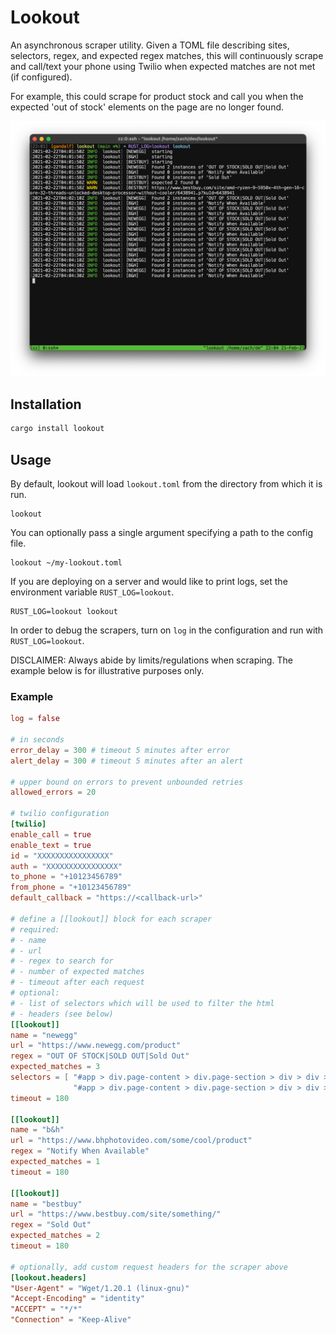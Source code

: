 Lookout
=======

An asynchronous scraper utility. Given a TOML file describing sites, selectors, regex, and expected
regex matches, this will continuously scrape and call/text your phone using Twilio when expected
matches are not met (if configured).

For example, this could scrape for product stock and call you when the expected 'out of stock'
elements on the page are no longer found.

![lookout screenshot](demo.png)

Installation
------------

```bash
cargo install lookout
```

Usage
-----
By default, lookout will load `lookout.toml` from the directory from which it is run.
```
lookout
```

You can optionally pass a single argument specifying a path to the config file.
```
lookout ~/my-lookout.toml
```

If you are deploying on a server and would like to print logs, set the environment variable `RUST_LOG=lookout`.
```
RUST_LOG=lookout lookout
```

In order to debug the scrapers, turn on `log` in the configuration and run with `RUST_LOG=lookout`.

DISCLAIMER: Always abide by limits/regulations when scraping. The example below is for illustrative
purposes only.

### Example
```toml
log = false

# in seconds
error_delay = 300 # timeout 5 minutes after error
alert_delay = 300 # timeout 5 minutes after an alert

# upper bound on errors to prevent unbounded retries
allowed_errors = 20 

# twilio configuration
[twilio]
enable_call = true
enable_text = true
id = "XXXXXXXXXXXXXXXX"
auth = "XXXXXXXXXXXXXXXX"
to_phone = "+10123456789"
from_phone = "+10123456789"
default_callback = "https://<callback-url>"

# define a [[lookout]] block for each scraper
# required:
# - name
# - url
# - regex to search for
# - number of expected matches
# - timeout after each request
# optional:
# - list of selectors which will be used to filter the html
# - headers (see below)
[[lookout]]
name = "newegg"
url = "https://www.newegg.com/product"
regex = "OUT OF STOCK|SOLD OUT|Sold Out"
expected_matches = 3
selectors = [ "#app > div.page-content > div.page-section > div > div > div.row-side > div.product-buy-box",
              "#app > div.page-content > div.page-section > div > div > div.row-body > div.product-main.display-flex > div" ]
timeout = 180

[[lookout]]
name = "b&h"
url = "https://www.bhphotovideo.com/some/cool/product"
regex = "Notify When Available"
expected_matches = 1
timeout = 180

[[lookout]]
name = "bestbuy"
url = "https://www.bestbuy.com/site/something/"
regex = "Sold Out"
expected_matches = 2
timeout = 180

# optionally, add custom request headers for the scraper above
[lookout.headers]
"User-Agent" = "Wget/1.20.1 (linux-gnu)"
"Accept-Encoding" = "identity"
"ACCEPT" = "*/*"
"Connection" = "Keep-Alive"
```
